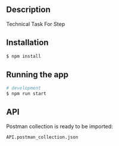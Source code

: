 ## Description

Technical Task For Step

## Installation

```bash
$ npm install
```

## Running the app

```bash
# development
$ npm run start
```


## API
Postman collection is ready to be imported:

```bash
API.postman_collection.json
```